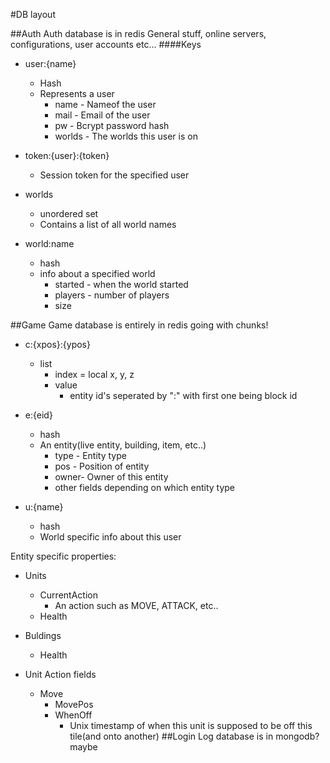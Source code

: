 #DB layout

##Auth
Auth database is in redis
General stuff, online servers, configurations, user accounts etc...
####Keys
 - user:{name}
    + Hash
    + Represents a user
        * name   - Nameof the user
        * mail   - Email of the user
        * pw     - Bcrypt password hash
        * worlds - The worlds this user is on
 - token:{user}:{token}
     + Session token for the specified user

 - worlds
    + unordered set
    + Contains a list of all world names
 
 - world:name
    + hash
    + info about a specified world
        * started   - when the world started
        * players   - number of players 
        * size

##Game
Game database is entirely in redis
going with chunks!
    
 - c:{xpos}:{ypos}
     + list
         * index = local x, y, z
         * value
             - entity id's seperated by ":" with first one being block id

 - e:{eid}
     + hash
     + An entity(live entity, building, item, etc..)
         * type - Entity type
         * pos  - Position of entity
         * owner- Owner of this entity
         * other fields depending on which entity type
 - u:{name}
     + hash
     + World specific info about this user
    
Entity specific properties:
 - Units
     + CurrentAction
         * An action such as MOVE, ATTACK, etc..
     + Health
 - Buldings
     + Health

 - Unit Action fields
     + Move
         * MovePos
         * WhenOff
             - Unix timestamp of when this unit is supposed to be off this tile(and onto another)
##Login
Log database is in mongodb? maybe

